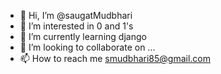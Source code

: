 - 👋 Hi, I’m @saugatMudbhari
- 👀 I’m interested in 0 and 1's
- 🌱 I’m currently learning django
- 💞️ I’m looking to collaborate on ...
- 📫 How to reach me smudbhari85@gmail.com

<!---
saugatMudbhari/saugatMudbhari is a ✨ special ✨ repository because its `README.md` (this file) appears on your GitHub profile.
You can click the Preview link to take a look at your changes.
--->
